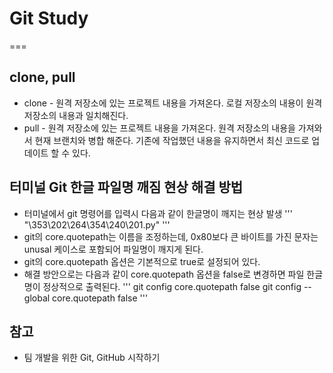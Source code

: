 # Git Study
===

## clone, pull  

* clone - 원격 저장소에 있는 프로젝트 내용을 가져온다. 로컬 저장소의 내용이 원격 저장소의 내용과 일치해진다.
* pull - 원격 저장소에 있는 프로젝트 내용을 가져온다. 원격 저장소의 내용을 가져와서 현재 브랜치와 병합 해준다. 기존에 작업했던 내용을 유지하면서 최신 코드로 업데이트 할 수 있다.

## 터미널 Git 한글 파일명 깨짐 현상 해결 방법

* 터미널에서 git 명령어를 입력시 다음과 같이 한글명이 깨지는 현상 발생
'''
"\353\202\264\354\240\201.py"
'''
* git의 core.quotepath는 이름을 조정하는데, 0x80보다 큰 바이트를 가진 문자는 unusal 케이스로 포함되어 파일명이 깨지게 된다.
* git의 core.quotepath 옵션은 기본적으로 true로 설정되어 있다. 
* 해결 방안으로는 다음과 같이 core.quotepath 옵션을 false로 변경하면 파일 한글명이 정상적으로 출력된다.
'''
git config core.quotepath false
git config --global core.quotepath false
'''

## 참고

* 팀 개발을 위한 Git, GitHub 시작하기 